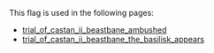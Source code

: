 This flag is used in the following pages:
 - [trial_of_castan_ii_beastbane_ambushed](../events/trial_of_castan_ii_beastbane_ambushed.md)
 - [trial_of_castan_ii_beastbane_the_basilisk_appears](../events/trial_of_castan_ii_beastbane_the_basilisk_appears.md)
